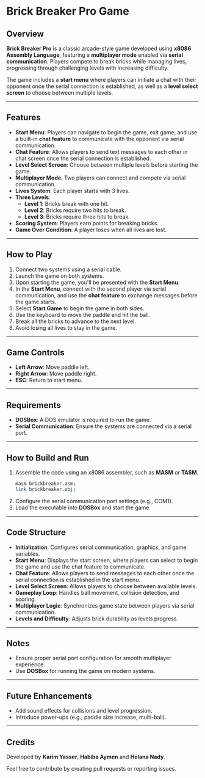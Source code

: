 # Brick Breaker Pro Game  

## Overview  
**Brick Breaker Pro** is a classic arcade-style game developed using **x8086 Assembly Language**, featuring a **multiplayer mode** enabled via **serial communication**. Players compete to break bricks while managing lives, progressing through challenging levels with increasing difficulty.  

The game includes a **start menu** where players can initiate a chat with their opponent once the serial connection is established, as well as a **level select screen** to choose between multiple levels.

---

## Features  
- **Start Menu**: Players can navigate to begin the game, exit game, and use a built-in **chat feature** to communicate with the opponent via serial communication.
- **Chat Feature**: Allows players to send text messages to each other in chat screen once the serial connection is established.
- **Level Select Screen**: Choose between multiple levels before starting the game.
- **Multiplayer Mode**: Two players can connect and compete via serial communication.  
- **Lives System**: Each player starts with 3 lives.  
- **Three Levels**:  
  - **Level 1**: Bricks break with one hit.  
  - **Level 2**: Bricks require two hits to break.  
  - **Level 3**: Bricks require three hits to break.  
- **Scoring System**: Players earn points for breaking bricks.  
- **Game Over Condition**: A player loses when all lives are lost.  

---

## How to Play  
1. Connect two systems using a serial cable.  
2. Launch the game on both systems.
3. Upon starting the game, you'll be presented with the **Start Menu**.
4. In the **Start Menu**, connect with the second player via serial communication, and use the **chat feature** to exchange messages before the game starts.  
5. Select **Start Game** to begin the game in both sides.
6. Use the keyboard to move the paddle and hit the ball.  
7. Break all the bricks to advance to the next level.  
8. Avoid losing all lives to stay in the game.  

---

## Game Controls  
- **Left Arrow**: Move paddle left.  
- **Right Arrow**: Move paddle right.  
- **ESC**: Return to start menu.  

---

## Requirements  
- **DOSBox**: A DOS emulator is required to run the game.  
- **Serial Communication**: Ensure the systems are connected via a serial port.  

---

## How to Build and Run  
1. Assemble the code using an x8086 assembler, such as **MASM** or **TASM**.  
   ```bash
   masm brickbreaker.asm;
   link brickbreaker.obj;
   ```
2. Configure the serial communication port settings (e.g., COM1).  
3. Load the executable into **DOSBox** and start the game.  

---

## Code Structure  
- **Initialization**: Configures serial communication, graphics, and game variables.  
- **Start Menu**: Displays the start screen, where players can select to begin the game and use the chat feature to communicate.  
- **Chat Feature**: Allows players to send messages to each other once the serial connection is established in the start menu.  
- **Level Select Screen**: Allows players to choose between available levels.  
- **Gameplay Loop**: Handles ball movement, collision detection, and scoring.  
- **Multiplayer Logic**: Synchronizes game state between players via serial communication.  
- **Levels and Difficulty**: Adjusts brick durability as levels progress. 

---

## Notes  
- Ensure proper serial port configuration for smooth multiplayer experience.  
- Use **DOSBox** for running the game on modern systems.  

---

## Future Enhancements  
- Add sound effects for collisions and level progression.  
- Introduce power-ups (e.g., paddle size increase, multi-ball).  

---

## Credits  

Developed by **Karim Yasser**, **Habiba Aymen** and **Helana Nady**.  

Feel free to contribute by creating pull requests or reporting issues.  
